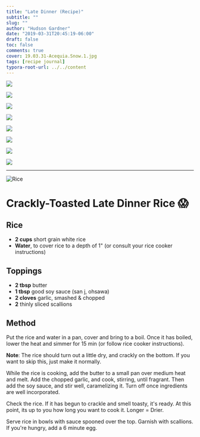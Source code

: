 ```yaml
---
title: "Late Dinner (Recipe)"
subtitle: ""
slug: ""
author: "Hudson Gardner"
date: "2019-03-31T20:45:19-06:00"
draft: false
toc: false
comments: true
cover: 19.03.31-Acequia.Snow.1.jpg
tags: [recipe journal]
typora-root-url: ../../content
---
```


![](/img/19.03.31-Acequia.Snow.2.jpg)

![](/img/19.03.31-Acequia.Snow.3.jpg)

![](/img/19.03.31-Acequia.Snow.4.jpg)

![](/img/19.03.31-Acequia.Snow.5.jpg)

![](/img/19.03.31-Acequia.Snow.6.jpg)

![](/img/19.03.31-Acequia.Snow.7.jpg)

![](/img/19.03.31-Acequia.Snow.8.jpg)

![](/img/19.03.31-Acequia.Snow.9.jpg)

---

![Rice](/img/19.03.31-Rice.jpg)

# Crackly-Toasted Late Dinner Rice 😱

## Rice

- **2 cups** short grain white rice  
- **Water**, to cover rice to a depth of 1" (or consult your rice cooker instructions)

## Toppings
- **2 tbsp** butter   
- **1 tbsp** good soy sauce (san j, ohsawa)  
- **2 cloves** garlic, smashed & chopped    
- **2** thinly sliced scallions

## Method

Put the rice and water in a pan, cover and bring to a boil. Once it has boiled, lower the heat and simmer for 15 min (or follow rice cooker instructions).

**Note**: The rice should turn out a little dry, and crackly on the bottom. If you want to skip this, just make it normally.

While the rice is cooking, add the butter to a small pan over medium heat and melt. Add the chopped garlic, and cook, stirring, until fragrant. Then add the soy sauce, and stir well, caramelizing it. Turn off once ingredients are well incorporated. 

Check the rice. If it has begun to crackle and smell toasty, it's ready. At this point, its up to you how long you want to cook it. Longer = Drier.

Serve rice in bowls with sauce spooned over the top. Garnish with scallions. If you're hungry, add a 6 minute egg.